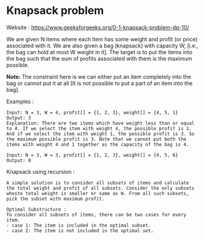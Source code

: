 # Knapsack problem

Website : https://www.geeksforgeeks.org/0-1-knapsack-problem-dp-10/

We are given N items where each item has some weight and profit (or price) associated with it. We are also given a bag (knapsack) with capacity W, [i.e., the bag can hold at most W weight in it]. The target is to put the items into the bag such that the sum of profits associated with them is the maximum possible.

<b> Note: </b> The constraint here is we can either put an item completely into the bag or cannot put it at all [It is not possible to put a part of an item into the bag].

Examples :
```
Input: N = 3, W = 4, profit[] = {1, 2, 3}, weight[] = {4, 5, 1}
Output: 3
Explanation: There are two items which have weight less than or equal to 4. If we select the item with weight 4, the possible profit is 1. And if we select the item with weight 1, the possible profit is 3. So the maximum possible profit is 3. Note that we cannot put both the items with weight 4 and 1 together as the capacity of the bag is 4.

Input: N = 3, W = 3, profit[] = {1, 2, 3}, weight[] = {4, 5, 6}
Output: 0
```

Knapsack using recursion :
```
A simple solution is to consider all subsets of items and calculate the total weight and profit of all subsets. Consider the only subsets whoste total weight is smaller or same as W. From all such subsets, pick the subset with maximum profit.

Optimal Substructure :
To consider all subsets of items, there can be two cases for every item.
- case 1: The item is included in the optimal subset.
- case 2: The item is not included in the optimal set.
```

